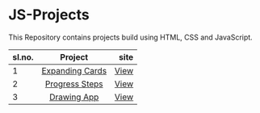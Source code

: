 # JS-Projects
This Repository contains projects build using HTML, CSS and JavaScript.

| sl.no.   |      Project      |  site |
|----------|:-------------:|------:|
| 1 |  [Expanding Cards](https://github.com/shreenath2001/JS-Projects/tree/Expanding-cards1) | [View](https://eloquent-babbage-598e13.netlify.app/) |
| 2 |  [Progress Steps](https://github.com/shreenath2001/JS-Projects/tree/progress-steps2) | [View](https://sleepy-brattain-3b3661.netlify.app/) |
| 3 |  [Drawing App](https://github.com/shreenath2001/JS-Projects/tree/drawing-app) | [View](https://infallible-poincare-951c70.netlify.app/) |

